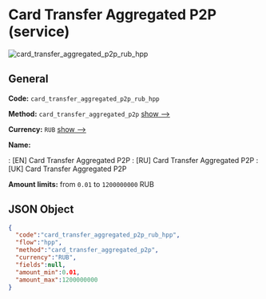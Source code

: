 
# Сard Transfer Aggregated P2P (service) 
![card_transfer_aggregated_p2p_rub_hpp](https://static.openfintech.io/payment_methods/card_transfer_aggregated_p2p_rub_hpp/logo.svg?w=400&c=v0.59.26#w200)  

## General 
 
**Code:** `card_transfer_aggregated_p2p_rub_hpp` 
 
**Method:** `card_transfer_aggregated_p2p` 
 [show -->](/payment-methods/card_transfer_aggregated_p2p/) 
 
**Currency:** `RUB` [show -->](/currencies/RUB/) 
 
**Name:** 
 
:	[EN] Сard Transfer Aggregated P2P 
:	[RU] Сard Transfer Aggregated P2P 
:	[UK] Сard Transfer Aggregated P2P 
 
**Amount limits:** from `0.01` to `1200000000` RUB 

## JSON Object 

```json
{
  "code":"card_transfer_aggregated_p2p_rub_hpp",
  "flow":"hpp",
  "method":"card_transfer_aggregated_p2p",
  "currency":"RUB",
  "fields":null,
  "amount_min":0.01,
  "amount_max":1200000000
}
```  
